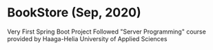 # BookStore (Sep, 2020)

Very First Spring Boot Project
Followed "Server Programming" course provided by Haaga-Helia University of Applied Sciences


